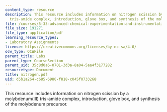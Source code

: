 ```yaml
---
content_type: resource
description: This resource includes information on nitrogen scission by a molybdenum(III)
  tris-amide complex, introduction, glove box, and synthesis of the molybdenum precursor.
file: /courses/5-33-advanced-chemical-experimentation-and-instrumentation-fall-2007/d5b1a264c6856980f818c045f0733268_nitrogen.pdf
file_size: 191271
file_type: application/pdf
learning_resource_types:
- Laboratory Assignments
license: https://creativecommons.org/licenses/by-nc-sa/4.0/
ocw_type: OCWFile
parent_title: Labs
parent_type: CourseSection
parent_uid: 35c8d0a6-0701-3d3a-8a04-5aa4f3177282
resourcetype: Document
title: nitrogen.pdf
uid: d5b1a264-c685-6980-f818-c045f0733268
---
```

This resource includes information on nitrogen scission by a molybdenum(III) tris-amide complex, introduction, glove box, and synthesis of the molybdenum precursor.